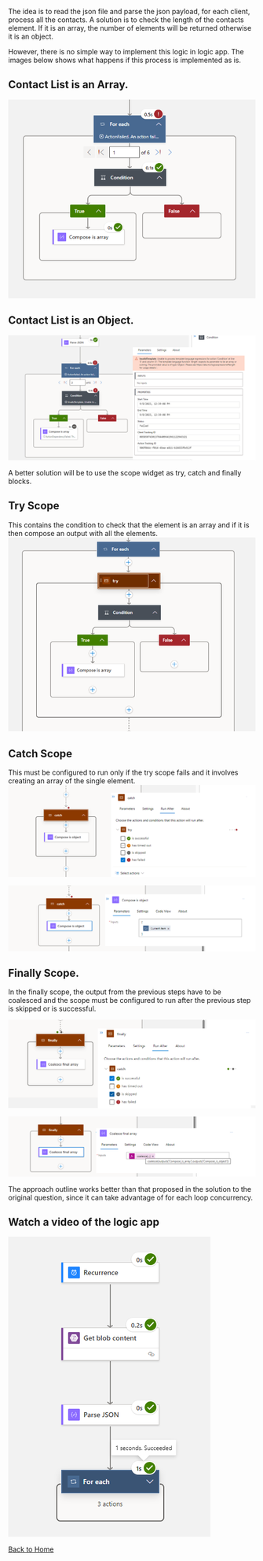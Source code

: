 The idea is to read the json file and parse the json payload, for each client, process all the contacts.
A solution is to check the length of the contacts element. If it is an array, the number of elements will be returned otherwise it is an object. 

However, there is no simple way to implement this logic in logic app. The images below shows what happens if this process is implemented as is.

## Contact List is an Array.
![alt text](images/array-success.png "Contact list is an array")


## Contact List is an Object.
![alt text](images/array-failed.png "Contact list is an object")


A better solution will be to use the scope widget as try, catch and finally blocks.

## Try Scope
This contains the condition to check that the element is an array and if it is then compose an output with all the elements.
![alt text](images/scope-try.png "Try scope")

## Catch Scope
This must be configured to run only if the try scope fails and it involves creating an array of the single element.
![alt text](images/scope-catch.png "Catch scope")

![alt text](images/compose-catch.png "Create single element array")

## Finally Scope.
In the finally scope, the output from the previous steps have to be coalesced and the scope must be configured to run after the previous step is skipped or is successful.

![alt text](images/scope-finally.png "Finally scope")

![alt text](images/compose-finally.png "Coalesce array")

The approach outline works better than that proposed in the solution to the original question, since it can take advantage of for each loop concurrency.

## Watch a video of the logic app
[![Watch the video](images/full-video.png)](images/full-video.mp4)

[Back to Home](README.md)